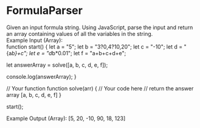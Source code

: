 # FormulaParser
Given an input formula string. Using JavaScript, parse the input and return an array containing values of all the variables in the string.  
Example Input (Array):  
function start() {
 let a = "5";
 let b = "3?0,4?10,20";
 let c = "-10";
 let d = "{a*b}+c";
 let e = "d*b*0.01";
 let f = "a+b+c+d+e";

 let answerArray = solve([a, b, c, d, e, f]);

 console.log(answerArray);
}

// Your function
function solve(arr) {
 // Your code here
 // return the answer array [a, b, c, d, e, f]
}

start();


Example Output (Array):  [5, 20, -10, 90, 18, 123]
